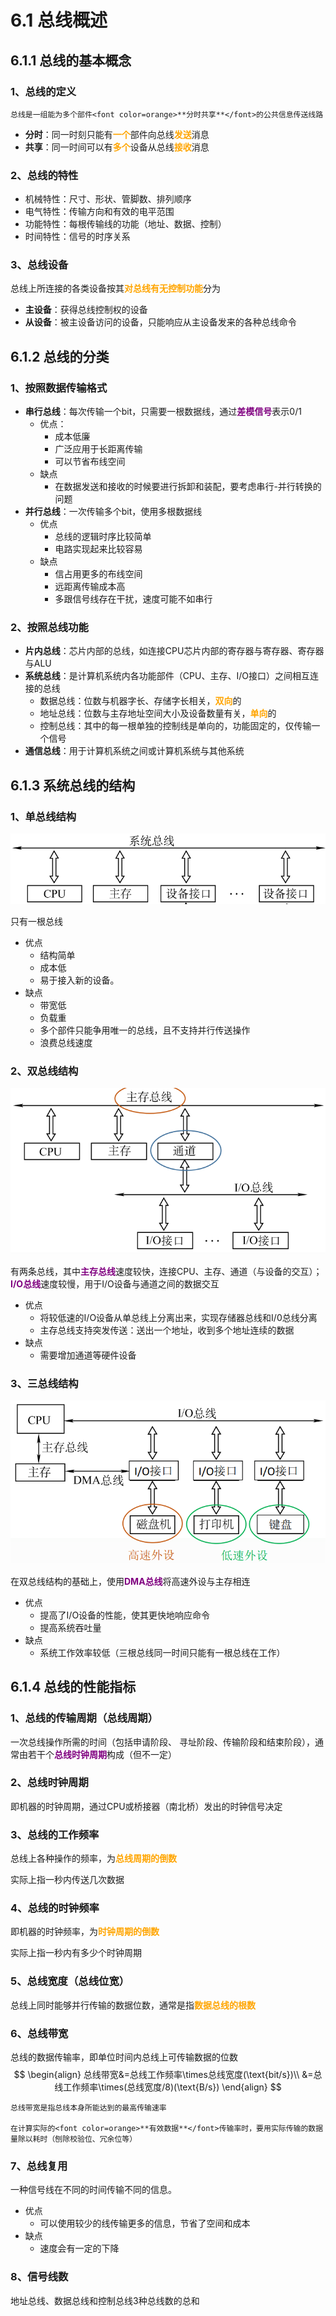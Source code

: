 # 6.1 总线概述

## 6.1.1 总线的基本概念

### 1、总线的定义



```admonish
总线是一组能为多个部件<font color=orange>**分时共享**</font>的公共信息传送线路
```



* **分时**：同一时刻只能有<font color=orange>**一个**</font>部件向总线<font color=orange>**发送**</font>消息
* **共享**：同一时间可以有<font color=orange>**多个**</font>设备从总线<font color=orange>**接收**</font>消息

### 2、总线的特性

- 机械特性：尺寸、形状、管脚数、排列顺序
- 电气特性：传输方向和有效的电平范围
- 功能特性：每根传输线的功能（地址、数据、控制）
- 时间特性：信号的时序关系

### 3、总线设备

总线上所连接的各类设备按其<font color=orange>**对总线有无控制功能**</font>分为

- **主设备**：获得总线控制权的设备
- **从设备**：被主设备访问的设备，只能响应从主设备发来的各种总线命令

## 6.1.2 总线的分类

### 1、按照数据传输格式

- **串行总线**：每次传输一个bit，只需要一根数据线，通过<font color=purple>**差模信号**</font>表示0/1
  - 优点：
    - 成本低廉
    - 广泛应用于长距离传输
    - 可以节省布线空间
  - 缺点
    - 在数据发送和接收的时候要进行拆卸和装配，要考虑串行-并行转换的问题
- **并行总线**：一次传输多个bit，使用多根数据线
  - 优点
    - 总线的逻辑时序比较简单
    - 电路实现起来比较容易
  - 缺点
    - 信占用更多的布线空间
    - 远距离传输成本高
    - 多跟信号线存在干扰，速度可能不如串行

### 2、按照总线功能



- **片内总线**：芯片内部的总线，如连接CPU芯片内部的寄存器与寄存器、寄存器与ALU
- **系统总线**：是计算机系统内各功能部件（CPU、主存、I/O接口）之间相互连接的总线
  - 数据总线：位数与机器字长、存储字长相关，<font color=orange>**双向**</font>的
  - 地址总线：位数与主存地址空间大小及设备数量有关，<font color=orange>**单向**</font>的
  - 控制总线：其中的每一根单独的控制线是单向的，功能固定的，仅传输一个信号
- **通信总线**：用于计算机系统之间或计算机系统与其他系统

## 6.1.3 系统总线的结构

### 1、单总线结构

![单总线结构](../.gitbook/assets/单总线结构.png)

只有一根总线

- 优点
  - 结构简单
  - 成本低
  - 易于接入新的设备。
- 缺点
  - 带宽低
  - 负载重
  - 多个部件只能争用唯一的总线，且不支持并行传送操作
  - 浪费总线速度

### 2、双总线结构

![双总线](../.gitbook/assets/双总线.png)

有两条总线，其中<font color=purple>**主存总线**</font>速度较快，连接CPU、主存、通道（与设备的交互）；<font color=purple>**I/O总线**</font>速度较慢，用于I/O设备与通道之间的数据交互

- 优点
  - 将较低速的I/O设备从单总线上分离出来，实现存储器总线和I/0总线分离
  - 主存总线支持突发传送：送出一个地址，收到多个地址连续的数据
- 缺点
  - 需要增加通道等硬件设备

### 3、三总线结构

![三总线结构](../.gitbook/assets/三总线结构.png)

在双总线结构的基础上，使用<font color=purple>**DMA总线**</font>将高速外设与主存相连

- 优点
  - 提高了I/O设备的性能，使其更快地响应命令
  - 提高系统吞吐量
- 缺点
  - 系统工作效率较低（三根总线同一时间只能有一根总线在工作）

## 6.1.4 总线的性能指标

### 1、总线的传输周期（总线周期）

一次总线操作所需的时间（包括申请阶段、 寻址阶段、传输阶段和结束阶段），通常由若干个<font color=purple>**总线时钟周期**</font>构成（但不一定）

### 2、总线时钟周期

即机器的时钟周期，通过CPU或桥接器（南北桥）发出的时钟信号决定

### 3、总线的工作频率

总线上各种操作的频率，为<font color=orange>**总线周期的倒数**</font>

实际上指一秒内传送几次数据

### 4、总线的时钟频率

即机器的时钟频率，为<font color=orange>**时钟周期的倒数**</font>

实际上指一秒内有多少个时钟周期

### 5、总线宽度（总线位宽）

总线上同时能够并行传输的数据位数，通常是指<font color=orange>**数据总线的根数**</font>

### 6、总线带宽

总线的数据传输率，即单位时间内总线上可传输数据的位数
$$
\begin{align}
总线带宽&=总线工作频率\times总线宽度(\text{bit/s})\\
&=总线工作频率\times(总线宽度/8)(\text{B/s})
\end{align}
$$




```admonish warning
总线带宽是指总线本身所能达到的最高传输速率

在计算实际的<font color=orange>**有效数据**</font>传输率时，要用实际传输的数据量除以耗时（刨除校验位、冗余位等）
```



### 7、总线复用

一种信号线在不同的时间传输不同的信息。

- 优点
  - 可以使用较少的线传输更多的信息，节省了空间和成本
- 缺点
  - 速度会有一定的下降

### 8、信号线数

地址总线、数据总线和控制总线3种总线数的总和
